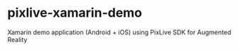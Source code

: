 # pixlive-xamarin-demo
Xamarin demo application (Android + iOS) using PixLive SDK for Augmented Reality
